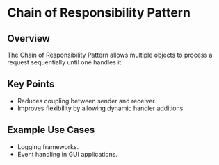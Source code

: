 # Chain of Responsibility Pattern

## Overview

The Chain of Responsibility Pattern allows multiple objects to process a request sequentially until one handles it.

## Key Points

- Reduces coupling between sender and receiver.
- Improves flexibility by allowing dynamic handler additions.

## Example Use Cases

- Logging frameworks.
- Event handling in GUI applications.
